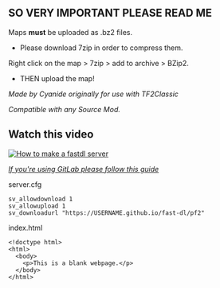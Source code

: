 ## SO VERY IMPORTANT PLEASE READ ME
Maps **must** be uploaded as .bz2 files.
- Please download 7zip in order to compress them.

Right click on the map > 7zip > add to archive > BZip2.

- THEN upload the map!

*Made by Cyanide originally for use with TF2Classic*

*Compatible with any Source Mod.*

## Watch this video

[![How to make a fastdl server](https://img.youtube.com/vi/CcismZ0uZ1A/0.jpg)](https://www.youtube.com/watch?v=CcismZ0uZ1A)

[*If you're using GitLab please follow this guide*](https://youtu.be/cERdbQ-GgOo)

server.cfg
```
sv_allowdownload 1 
sv_allowupload 1
sv_downloadurl "https://USERNAME.github.io/fast-dl/pf2"
```

index.html
```
<!doctype html>
<html>
  <body>
    <p>This is a blank webpage.</p>
  </body>
</html>
```
